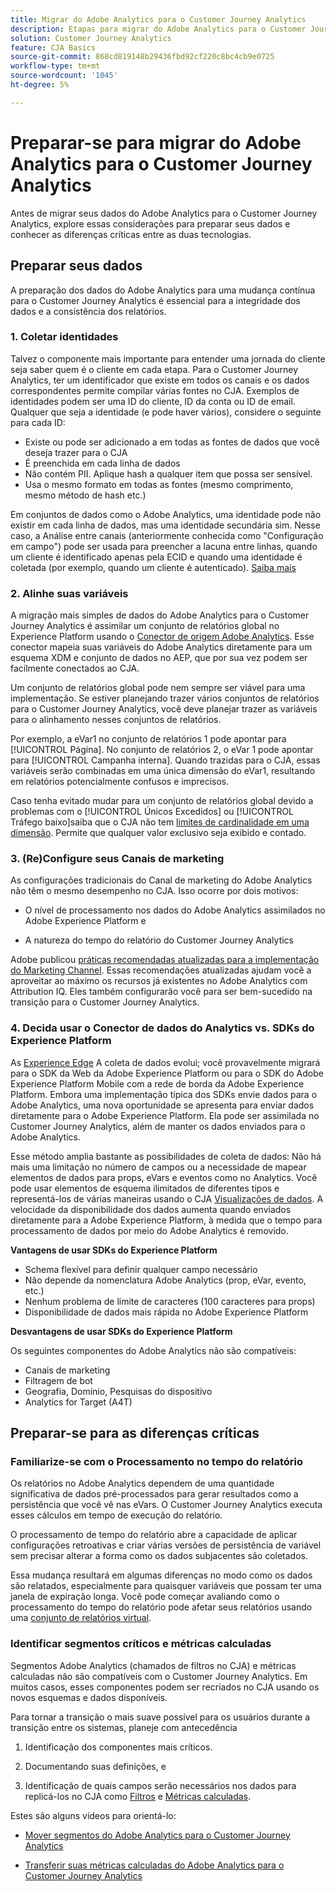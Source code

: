 ```yaml
---
title: Migrar do Adobe Analytics para o Customer Journey Analytics
description: Etapas para migrar do Adobe Analytics para o Customer Journey Analytics
solution: Customer Journey Analytics
feature: CJA Basics
source-git-commit: 868cd819148b29436fbd92cf220c8bc4cb9e0725
workflow-type: tm+mt
source-wordcount: '1045'
ht-degree: 5%

---
```



# Preparar-se para migrar do Adobe Analytics para o Customer Journey Analytics

Antes de migrar seus dados do Adobe Analytics para o Customer Journey Analytics, explore essas considerações para preparar seus dados e conhecer as diferenças críticas entre as duas tecnologias.

## Preparar seus dados

A preparação dos dados do Adobe Analytics para uma mudança contínua para o Customer Journey Analytics é essencial para a integridade dos dados e a consistência dos relatórios.

### 1. Coletar identidades

Talvez o componente mais importante para entender uma jornada do cliente seja saber quem é o cliente em cada etapa. Para o Customer Journey Analytics, ter um identificador que existe em todos os canais e os dados correspondentes permite compilar várias fontes no CJA.
Exemplos de identidades podem ser uma ID do cliente, ID da conta ou ID de email. Qualquer que seja a identidade (e pode haver vários), considere o seguinte para cada ID:

* Existe ou pode ser adicionado a em todas as fontes de dados que você deseja trazer para o CJA
* É preenchida em cada linha de dados
* Não contém PII. Aplique hash a qualquer item que possa ser sensível.
* Usa o mesmo formato em todas as fontes (mesmo comprimento, mesmo método de hash etc.)

Em conjuntos de dados como o Adobe Analytics, uma identidade pode não existir em cada linha de dados, mas uma identidade secundária sim. Nesse caso, a Análise entre canais (anteriormente conhecida como &quot;Configuração em campo&quot;) pode ser usada para preencher a lacuna entre linhas, quando um cliente é identificado apenas pela ECID e quando uma identidade é coletada (por exemplo, quando um cliente é autenticado). [Saiba mais](https://experienceleague.adobe.com/docs/analytics-platform/using/cja-connections/cca/overview.html?lang=pt-BR)

### 2. Alinhe suas variáveis

A migração mais simples de dados do Adobe Analytics para o Customer Journey Analytics é assimilar um conjunto de relatórios global no Experience Platform usando o [Conector de origem Adobe Analytics](https://experienceleague.adobe.com/docs/experience-platform/sources/ui-tutorials/create/adobe-applications/analytics.html?lang=pt-BR). Esse conector mapeia suas variáveis do Adobe Analytics diretamente para um esquema XDM e conjunto de dados no AEP, que por sua vez podem ser facilmente conectados ao CJA.

Um conjunto de relatórios global pode nem sempre ser viável para uma implementação. Se estiver planejando trazer vários conjuntos de relatórios para o Customer Journey Analytics, você deve planejar trazer as variáveis para o alinhamento nesses conjuntos de relatórios.

Por exemplo, a eVar1 no conjunto de relatórios 1 pode apontar para [!UICONTROL Página]. No conjunto de relatórios 2, o eVar 1 pode apontar para [!UICONTROL Campanha interna]. Quando trazidas para o CJA, essas variáveis serão combinadas em uma única dimensão do eVar1, resultando em relatórios potencialmente confusos e imprecisos.

Caso tenha evitado mudar para um conjunto de relatórios global devido a problemas com o [!UICONTROL Únicos Excedidos] ou [!UICONTROL Tráfego baixo]saiba que o CJA não tem [limites de cardinalidade em uma dimensão](/help/components/dimensions/high-cardinality.md). Permite que qualquer valor exclusivo seja exibido e contado.

### 3. (Re)Configure seus Canais de marketing

As configurações tradicionais do Canal de marketing do Adobe Analytics não têm o mesmo desempenho no CJA. Isso ocorre por dois motivos:

* O nível de processamento nos dados do Adobe Analytics assimilados no Adobe Experience Platform e

* A natureza do tempo do relatório do Customer Journey Analytics

Adobe publicou [práticas recomendadas atualizadas para a implementação do Marketing Channel](https://experienceleague.adobe.com/docs/analytics/components/marketing-channels/mchannel-best-practices.html?lang=en). Essas recomendações atualizadas ajudam você a aproveitar ao máximo os recursos já existentes no Adobe Analytics com Attribution IQ. Eles também configurarão você para ser bem-sucedido na transição para o Customer Journey Analytics.

### 4. Decida usar o Conector de dados do Analytics vs. SDKs do Experience Platform

As [Experience Edge](https://experienceleague.adobe.com/docs/experience-platform/edge/home.html?lang=pt-BR) A coleta de dados evolui; você provavelmente migrará para o SDK da Web da Adobe Experience Platform ou para o SDK do Adobe Experience Platform Mobile com a rede de borda da Adobe Experience Platform. Embora uma implementação típica dos SDKs envie dados para o Adobe Analytics, uma nova oportunidade se apresenta para enviar dados diretamente para o Adobe Experience Platform. Ela pode ser assimilada no Customer Journey Analytics, além de manter os dados enviados para o Adobe Analytics.

Esse método amplia bastante as possibilidades de coleta de dados: Não há mais uma limitação no número de campos ou a necessidade de mapear elementos de dados para props, eVars e eventos como no Analytics. Você pode usar elementos de esquema ilimitados de diferentes tipos e representá-los de várias maneiras usando o CJA [Visualizações de dados](/help/data-views/data-views.md). A velocidade da disponibilidade dos dados aumenta quando enviados diretamente para a Adobe Experience Platform, à medida que o tempo para processamento de dados por meio do Adobe Analytics é removido.

**Vantagens de usar SDKs do Experience Platform**

* Schema flexível para definir qualquer campo necessário
* Não depende da nomenclatura Adobe Analytics (prop, eVar, evento, etc.)
* Nenhum problema de limite de caracteres (100 caracteres para props)
* Disponibilidade de dados mais rápida no Adobe Experience Platform

**Desvantagens de usar SDKs do Experience Platform**

Os seguintes componentes do Adobe Analytics não são compatíveis:

* Canais de marketing
* Filtragem de bot
* Geografia, Domínio, Pesquisas do dispositivo
* Analytics for Target (A4T)

## Preparar-se para as diferenças críticas

### Familiarize-se com o Processamento no tempo do relatório

Os relatórios no Adobe Analytics dependem de uma quantidade significativa de dados pré-processados para gerar resultados como a persistência que você vê nas eVars. O Customer Journey Analytics executa esses cálculos em tempo de execução do relatório.

O processamento de tempo do relatório abre a capacidade de aplicar configurações retroativas e criar várias versões de persistência de variável sem precisar alterar a forma como os dados subjacentes são coletados.

Essa mudança resultará em algumas diferenças no modo como os dados são relatados, especialmente para quaisquer variáveis que possam ter uma janela de expiração longa. Você pode começar avaliando como o processamento do tempo do relatório pode afetar seus relatórios usando uma [conjunto de relatórios virtual](https://experienceleague.adobe.com/docs/analytics/components/virtual-report-suites/vrs-report-time-processing.html).

### Identificar segmentos críticos e métricas calculadas

Segmentos Adobe Analytics (chamados de filtros no CJA) e métricas calculadas não são compatíveis com o Customer Journey Analytics. Em muitos casos, esses componentes podem ser recriados no CJA usando os novos esquemas e dados disponíveis.

Para tornar a transição o mais suave possível para os usuários durante a transição entre os sistemas, planeje com antecedência

1. Identificação dos componentes mais críticos.

1. Documentando suas definições, e

1. Identificação de quais campos serão necessários nos dados para replicá-los no CJA como [Filtros](/help/components/filters/filters-overview.md) e [Métricas calculadas](/help/components/calc-metrics/calc-metr-overview.md).

Estes são alguns vídeos para orientá-lo:

* [Mover segmentos do Adobe Analytics para o Customer Journey Analytics](https://experienceleague.adobe.com/docs/customer-journey-analytics-learn/tutorials/moving-adobe-analytics-segments-to-customer-journey-analytics.html?lang=en)

* [Transferir suas métricas calculadas do Adobe Analytics para o Customer Journey Analytics](https://experienceleague.adobe.com/docs/customer-journey-analytics-learn/tutorials/moving-your-calculated-metrics-from-adobe-analytics-to-customer-journey-analytics.html?lang=en)

